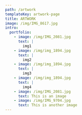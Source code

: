 ```yaml
---
path: /artwork
templateKey: artwork-page
title: ARTWORK
image: /img/IMG_8617.jpg
intro:
  portfolio:
    - image: /img/IMG_2081.jpg
      text: |
        img1
    - image: /img/img_1894.jpg
      text: |
        img2
    - image: /img/img_1894.jpg
      text: |
        img3
    - image: /img/img_1894.jpg
      text: |
        img4
    - image: /img/IMG_2081.jpg
      text: This is an image
    - image: /img/IMG_9704.jpg
      text: This is another image
---
```

